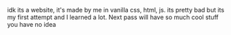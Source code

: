 idk its a website, it's made by me in vanilla css, html, js. its pretty bad but its my first attempt and I learned a lot. Next pass will have so much cool stuff you have no idea
